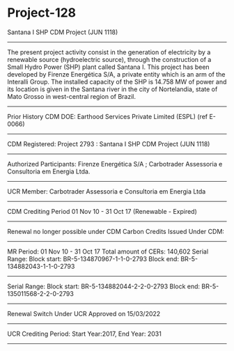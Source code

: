 # Project-128
Santana I SHP CDM Project (JUN 1118)
____________________
The present project activity consist in the generation of electricity by a renewable source (hydroelectric source), through the construction of a Small Hydro Power (SHP) plant called Santana I. This project has been developed by Firenze Energética S/A, a private entity which is an arm of the Interalli Group. The installed capacity of the SHP is 14.758 MW of power and its location is given in the Santana river in the city of Nortelandia, state of Mato Grosso in west-central region of Brazil.
_____________________________
Prior History
CDM DOE: Earthood Services Private Limited (ESPL) (ref E- 0066)
_________________________________
CDM Registered: Project 2793 : Santana I SHP CDM Project (JUN 1118)
___________________
Authorized Participants: Firenze Energética S/A ; Carbotrader Assessoria e Consultoria em Energia Ltda.
_____________________________________
UCR Member:  Carbotrader Assessoria e Consultoria em Energia Ltda
___________________________
CDM Crediting Period	01 Nov 10 - 31 Oct 17 (Renewable - Expired)
______________________________________
Renewal no longer possible under CDM
Carbon Credits Issued Under CDM: 
__________________
MR Period: 01 Nov 10 - 31 Oct 17
Total amount of CERs: 140,602
Serial Range: Block start: BR-5-134870967-1-1-0-2793     Block end: BR-5-134882043-1-1-0-2793
_____________________________________
Serial Range: Block start: BR-5-134882044-2-2-0-2793     Block end: BR-5-135011568-2-2-0-2793
______________________________________
Renewal Switch Under UCR Approved on 15/03/2022
_______________________
UCR Crediting Period: Start Year:2017, End Year: 2031
___________________________________
